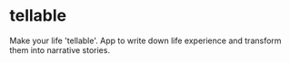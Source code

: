 # tellable
Make your life 'tellable'. App to write down life experience and transform them into narrative stories.
